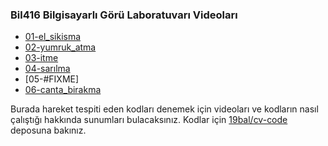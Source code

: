 ### Bil416 Bilgisayarlı Görü Laboratuvarı Videoları

- [01-el_sikisma](http://github.com/19bal/cv-asset/tree/master/01-el_sikisma)
- [02-yumruk_atma](http://github.com/19bal/cv-asset/tree/master/02-yumruk_atma)
- [03-itme](http://github.com/19bal/cv-asset/tree/master/03-itme)
- [04-sarılma](https://github.com/19bal/cv-asset/tree/master/04-sarilma)
- [05-#FIXME]
- [06-canta_birakma](https://github.com/19bal/cv-asset/tree/master/06-canta_birakma)

Burada hareket tespiti eden kodları denemek için videoları ve kodların nasıl çalıştığı hakkında sunumları bulacaksınız.
Kodlar için [19bal/cv-code](http://github.com/19bal/cv-code) deposuna bakınız.
